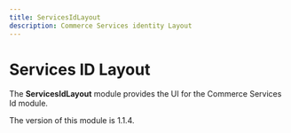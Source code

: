 ```yaml
---
title: ServicesIdLayout
description: Commerce Services identity Layout
---
```


# Services ID Layout

The **ServicesIdLayout** module provides the UI for the Commerce Services Id module.

<InlineAlert slots="text" />
The version of this module is 1.1.4.
